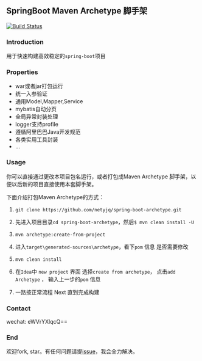 ## SpringBoot Maven Archetype 脚手架
[![Build Status](https://travis-ci.org/netyjq/spring-boot-archetype.svg?branch=master)](https://travis-ci.org/netyjq/spring-boot-archetype)

### Introduction

用于快速构建高效稳定的`spring-boot`项目

### Properties
- war或者jar打包运行
- 统一入参验证
- 通用Model,Mapper,Service
- mybatis自动分页
- 全局异常封装处理
- logger支持profile
- 遵循阿里巴巴Java开发规范
- 各类实用工具封装
- ...


### Usage

你可以直接通过更改本项目包名运行，或者打包成Maven Archetype 脚手架，以便以后新的项目直接使用本套脚手架。

下面介绍打包Maven Archetype的方式：

1. `git clone https://github.com/netyjq/spring-boot-archetype.git`

2. 先进入项目目录`cd spring-boot-archetype`，然后`$ mvn clean install -U`

3. `mvn archetype:create-from-project`

4. 进入`target\generated-sources\archetype`，看下`pom` 信息 是否需要修改

5. `mvn clean install`

6. 在`Idea`中 `new project` 界面 选择`create from archetype`， 点击`add Archetype` ， 输入上一步的`pom` 信息

7. 一路按正常流程 Next 直到完成构建

### Contact

wechat: eWVrYXlqcQ==

### End
欢迎fork, star。有任何问题请提[issue](https://github.com/netyjq/spring-boot-archetype/issues)，我会全力解决。


